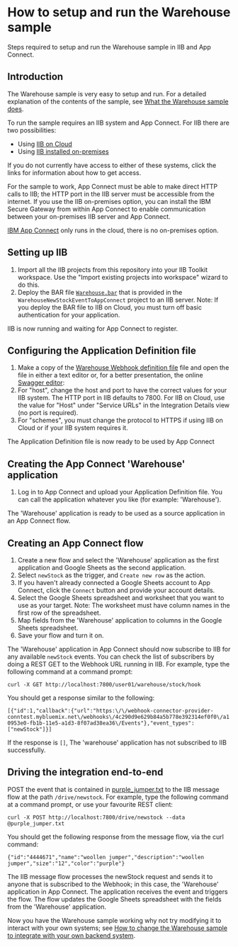 # How to setup and run the Warehouse sample
Steps required to setup and run the Warehouse sample in IIB and App Connect.

## Introduction
The Warehouse sample is very easy to setup and run. For a detailed explanation of the contents of the sample, see [What the Warehouse sample does](./whatwarehouse.md).

To run the sample requires an IIB system and App Connect.
For IIB there are two possibilities:

* Using [IIB on Cloud](http://www.ibm.com/software/products/ibm-integration-bus-on-cloud)
* Using [IIB installed on-premises](http://www.ibm.com/software/products/en/ibm-integration-bus)

If you do not currently have access to either of these systems, click the links for information about how to get access.

For the sample to work, App Connect must be able to make direct HTTP calls to IIB; the HTTP port in the IIB server must be accessible from the internet. If you use the IIB on-premises option, you can install the IBM Secure Gateway from within App Connect to enable communication between your on-premises IIB server and App Connect.

[IBM App Connect](https://www.appconnect.ibmcloud.com/) only runs in the cloud, there is no on-premises option.

## Setting up IIB
1. Import all the IIB projects from this repository into your IIB Toolkit workspace. Use the "Import existing projects into workspace" wizard to do this.
1.  Deploy the BAR file [`Warehouse.bar`](../WarehouseNewStockEventToAppConnect/Warehouse.bar) that is provided in the `WarehouseNewStockEventToAppConnect` project to an IIB server. Note: If you deploy the BAR file to IIB on Cloud, you must turn off basic authentication for your application.

IIB is now running and waiting for App Connect to register.

## Configuring the Application Definition file
1.  Make a copy of the [Warehouse Webhook definition file](./warehousedefinition.yaml) file and open the file in either a text editor or, for a better presentation, the online [Swagger editor](http://editor.swagger.io/):
2.  For "host", change the host and port to have the correct values for your IIB system. The HTTP port in IIB defaults to 7800. For IIB on Cloud, use the value for "Host" under "Service URLs" in the Integration Details view (no port is required).
3.  For "schemes", you must change the protocol to HTTPS if using IIB on Cloud or if your IIB system requires it.

The Application Definition file is now ready to be used by App Connect

## Creating the App Connect 'Warehouse' application
1.  Log in to App Connect and upload your Application Definition file. You can call the application whatever you like (for example: 'Warehouse').

The 'Warehouse' application is ready to be used as a source application in an App Connect flow.

## Creating an App Connect flow
1.	Create a new flow and select the 'Warehouse' application as the first application and Google Sheets as the second application.
2.	Select `newStock` as the trigger, and `Create new row` as the action.
3.	If you haven't already connected a Google Sheets account to App Connect, click the `Connect` button and provide your account details.
4.	Select the Google Sheets spreadsheet and worksheet that you want to use as your target. Note: The worksheet must have column names in the first row of the spreadsheet.
5.	Map fields from the 'Warehouse' application to columns in the Google Sheets spreadsheet.
6.	Save your flow and turn it on.

The 'Warehouse' application in App Connect should now subscribe to IIB for any available `newStock` events. You can check the list of subscribers by doing a REST GET to the Webhook URL running in IIB. For example, type the following command at a command prompt:

`curl -X GET http://localhost:7800/user01/warehouse/stock/hook`

You should get a response similar to the following:

`[{"id":1,"callback":{"url":"https:\/\/webhook-connector-provider-conntest.mybluemix.net\/webhooks\/4c290d9e629b84a5b778e392314ef0f0\/a10953e0-fb1b-11e5-a1d3-8f07ad38ea36\/Events"},"event_types":["newStock"]}]`

If the response is `[]`, The 'warehouse' application has not subscribed to IIB successfully.

## Driving the integration end-to-end

POST the event that is contained in [purple_jumper.txt](./purple_jumper.txt) to the IIB message flow at the path `/drive/newstock`. For example, type the following command at a command prompt, or use your favourite REST client:

`curl -X POST http://localhost:7800/drive/newstock --data @purple_jumper.txt`

You should get the following response from the message flow, via the curl command:

`{"id":"4444671","name":"woollen jumper","description":"woollen jumper","size":"12","color":"purple"}`

The IIB message flow processes the newStock request and sends it to anyone that is subscribed to the Webhook; in this case, the 'Warehouse' application in App Connect. The application receives the event and triggers the flow. The flow updates the Google Sheets spreadsheet with the fields from the 'Warehouse' application.


Now you have the Warehouse sample working why not try modifying it to interact with your own systems; see [How to change the Warehouse sample to integrate with your own backend system](./modwarehouse.md).
